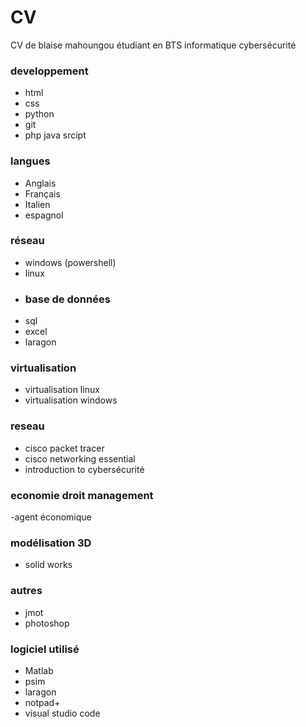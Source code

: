 # CV
CV de blaise mahoungou étudiant en BTS informatique cybersécurité


### developpement
- html
- css
- python
- git
- php
  java srcipt
  
### langues
- Anglais
- Français
- Italien
- espagnol
### réseau
- windows (powershell)
- linux
- ### base de données
- sql
- excel
- laragon   

### virtualisation
- virtualisation linux
- virtualisation windows
  
### reseau
- cisco packet tracer
- cisco networking essential
- introduction to cybersécurité

### economie droit management
 -agent économique
 
### modélisation 3D
- solid works
  
### autres
- jmot
- photoshop
  
### logiciel utilisé
- Matlab
- psim
- laragon
- notpad+
- visual studio code
